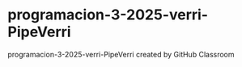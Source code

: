 # programacion-3-2025-verri-PipeVerri
programacion-3-2025-verri-PipeVerri created by GitHub Classroom
